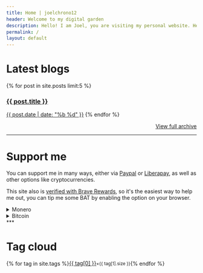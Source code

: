 ```yaml
---
title: Home | joelchrono12
header: Welcome to my digital garden
description: Hello! I am Joel, you are visiting my personal website. Here you can see some of my thoughts and ramblings about tech, gaming and other hobbies, my favorite of which is <a href='/origami/'>origami</a>. I hope you enjoy your visit!
permalink: /
layout: default
---
```


# Latest blogs 


<div class="posts">
{% for post in site.posts limit:5 %}
<a class="post" href="{{ post.url }}"><h3 class="post-title">{{ post.title }}</h3><span class="post-date">{{ post.date | date: "%b %d" }}</span></a>
{% endfor %} 
</div>
<p style="text-align: right" ><a href="/blog">View full archive</a></p>
<hr>

# Support me

You can support me in many ways, either via [Paypal](/paypal) or [Liberapay](https://liberapay.com/joelchrono12/donate), as well as other options like cryptocurrencies.

This site also is [verified with Brave Rewards](https://brave.com/), so it's the easiest way to help me out, you can tip me some BAT by enabling the option on your browser.

<details>
<summary>Monero</summary>
You can also <b>tip me with Monero</b> if you want something anonymous and privacy respecting!
<pre>
45Y7FRc1SfrB8YsoJKnoWqTxRaLdFRghaB5EvVaLhs3BMmr3mT5jsooKVVefyF6m4Hg3CyM24q7Ck6TrnbhWmmEMLVJmc1e
</pre>
<center><img src="./assets/img/monero"/></center>
</details>
<details>
<summary>Bitcoin</summary>
If you want to, I guess Bitcoin is fine too:
<pre>
bc1qhgpzq9x3lvnzm5nszqwr8a38mhcnu5y9vg3uhf
</pre>
</details>
***

# Tag cloud
<center>
<p style="display: flex;align-items: center; flex-wrap: wrap;">
{% for tag in site.tags %}
<a href="/tags/{{ tag[0] }}/" style="line-height: 1.2;font-size: {{ tag[1] | size | times: 1.4 | plus: 12 }}px;">{{ tag[0] }}</a><small>×{{ tag[1].size }}</small> 
{% endfor %}
</p>
</center>
